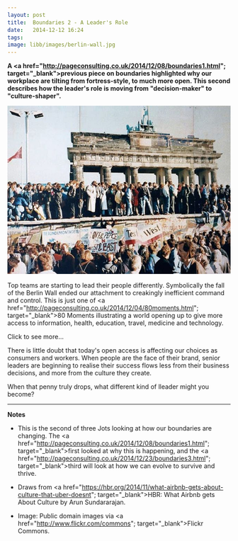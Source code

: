 ```yaml
---
layout: post
title:  Boundaries 2 - A Leader's Role
date:   2014-12-12 16:24
tags: 
image: libb/images/berlin-wall.jpg
--- 
```


**A <a href="http://pageconsulting.co.uk/2014/12/08/boundaries1.html"; target="_blank">previous piece</a> on boundaries highlighted why our workplace are tilting from fortress-style, to much more open. This second describes how the leader's role is moving from "decision-maker" to "culture-shaper".** 

![](/libb/images/berlin-wall.jpg)

Top teams are starting to lead their people differently. Symbolically the fall of the Berlin Wall ended our attachment to creakingly inefficient command and control. This is just one of <a href="http://pageconsulting.co.uk/2014/12/04/80moments.html"; target="_blank">80 Moments</a> illustrating a world opening up to give more access to information, health, education, travel, medicine and technology. 

<div id="restOfArticle" style="display:none">
Today alignment in companies happening less through command, and more through common purpose and shared values. We all have more open access to vast untapped resources, towards almost any technical, and complex challenge.<br><br>

How can we adjust as leaders if we want our information-enriched workers more to cooperate and solve the problems? The directive style no longer works well, and let's look at how two different companies, thriving in the new economy, are approaching this.<br><br> 

<b>Uber</b> (a taxi company) and <b>Airbnb</b> (overnight accommodation) both offer high-quality, global branded service to customers, and neither owns the assets (eg, the cars or the properties) or employs any of its providers (the drivers or the hosts).  <br><br>

Airbnb creates a feeling of community and partnership, to disseminate best practices. The co-founders stay at the homes of key hosts, seeking to build loyalty. In contrast, Uber keeps a distance from its providers. A gathering of Uber drivers is most likely a protest about centrally implemented changes to pricing or car loan payments – the drivers are, as it were, "locked in". After bad press but continuing success in raising investment, there is speculation that Uber's secret plan is to be running driverless cars.<br><br>

While behavioural economists continually speculate how far a shopper might go to save a penny or two, we can ask ourselves how much, after facing an angry driver or a fed up host, we are prepared to pay to avoid that? As long as we have a not too costly alternative, many will try it. <br><br> 

Think about Tesco, the second largest retailer in the world, once loved for its quality and low prices, that in three months lost the war on prices, halved its profits and market value. Customers and investors are fleeing. <br><br>

How can Tesco rebuild trust? Yes price-match its new competitors, and will leaders in Tesco also need to reconsider its transparency, use of “big data” or strong-arming towards suppliers? Quite possibly.<br><br>

</div>
<a onclick="showMoreOrLess(this,'restOfArticle');">Click to see more...</a>

There is little doubt that today's open access is affecting our choices as consumers and workers. When people are the face of their brand, senior leaders are beginning to realise their success flows less from their business decisions, and more from the culture they create. 

When that penny truly drops, what different kind of lleader might you become? 

__________________
<b>Notes</b>

* This is the second of three Jots looking at how our boundaries are changing. The <a href="http://pageconsulting.co.uk/2014/12/08/boundaries1.html"; target="_blank">first</a> looked at why this is happening, and the <a href="http://pageconsulting.co.uk/2014/12/23/boundaries3.html"; target="_blank">third</a> will look at how we can evolve to survive and thrive.

* Draws from <a href="https://hbr.org/2014/11/what-airbnb-gets-about-culture-that-uber-doesnt"; target="_blank">HBR: What Airbnb gets About Culture </a>by Arun Sundararajan. 
 
* Image: Public domain images via <a href="http://www.flickr.com/commons"; target="_blank">Flickr Commons</a>.
